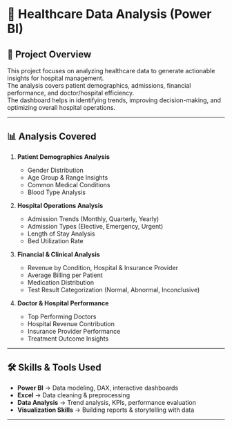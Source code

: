# 🏥 Healthcare Data Analysis (Power BI)

## 📌 Project Overview
This project focuses on analyzing healthcare data to generate actionable insights for hospital management.  
The analysis covers patient demographics, admissions, financial performance, and doctor/hospital efficiency.  
The dashboard helps in identifying trends, improving decision-making, and optimizing overall hospital operations.

---

## 📊 Analysis Covered

1. **Patient Demographics Analysis**  
   - Gender Distribution  
   - Age Group & Range Insights  
   - Common Medical Conditions  
   - Blood Type Analysis  

2. **Hospital Operations Analysis**  
   - Admission Trends (Monthly, Quarterly, Yearly)  
   - Admission Types (Elective, Emergency, Urgent)  
   - Length of Stay Analysis  
   - Bed Utilization Rate  

3. **Financial & Clinical Analysis**  
   - Revenue by Condition, Hospital & Insurance Provider  
   - Average Billing per Patient  
   - Medication Distribution  
   - Test Result Categorization (Normal, Abnormal, Inconclusive)  

4. **Doctor & Hospital Performance**  
   - Top Performing Doctors  
   - Hospital Revenue Contribution  
   - Insurance Provider Performance  
   - Treatment Outcome Insights  

---

## 🛠 Skills & Tools Used
- **Power BI** → Data modeling, DAX, interactive dashboards  
- **Excel** → Data cleaning & preprocessing  
- **Data Analysis** → Trend analysis, KPIs, performance evaluation  
- **Visualization Skills** → Building reports & storytelling with data  

---
